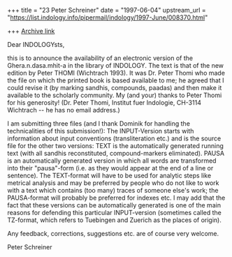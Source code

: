 +++
title = "23 Peter Schreiner"
date = "1997-06-04"
upstream_url = "https://list.indology.info/pipermail/indology/1997-June/008370.html"

+++
[Archive link](https://list.indology.info/pipermail/indology/1997-June/008370.html)

Dear INDOLOGYsts, 

this is to announce the availability of an electronic version
of the Ghera.n.dasa.mhit-a in the library of INDOLOGY. The text
is that of the new edition by Peter THOMI (Wichtrach 1993). It was
Dr. Peter Thomi who made the file on which the printed book is based
available to me; he agreed that I could revise it (by marking
sandhis, compounds, paadas) and then make it available to the 
scholarly community. My (and your) thanks to Peter Thomi for his
generosity! (Dr. Peter Thomi, Institut fuer Indologie, CH-3114 Wichtrach 
-- he has no email address.)

I am submitting three files (and I thank Dominik for handling 
the technicalities of this submission!):
The INPUT-Version starts with information about input conventions
(transliteration etc.) and is the source file for the other two 
versions: TEXT is the automatically generated running text (with
all sandhis reconstituted, compound-markers eliminated). PAUSA is
an automatically generated version in which all words are transformed
into their "pausa"-form (i.e. as they would appear at the end of a
line or sentence). The TEXT-format will have to be used for analytic
steps like metrical analysis and may be preferred by people
who do not like to work with a text which contains (too many) traces
of someone else's work; the PAUSA-format will probably be 
preferred for indexes etc. I may add that the fact that these 
versions can be automatically generated is one of the main reasons
for defending this particular INPUT-version (sometimes called
the TZ-format, which refers to Tuebingen and Zuerich as the places
of origin).

Any feedback, corrections, suggestions etc. are of course very
welcome.

Peter Schreiner




